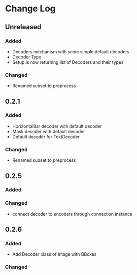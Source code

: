 # Change Log

## Unreleased

### Added

* Decoders mechanism with some simple default decoders
* Decoder Type
* Setup is now returning list of Decoders and their types

### Changed

* Renamed subset to preprocess


## 0.2.1

### Added

* HorizontalBar decoder with default decoder
* Mask decoder with default decoder
* Default decoder for TextDecoder

### Changed

* Renamed subset to preprocess

## 0.2.5

### Added

### Changed

* connect decoder to encoders through connection instance

## 0.2.6

### Added
* Add Decoder class of Image with BBoxes
### Changed

